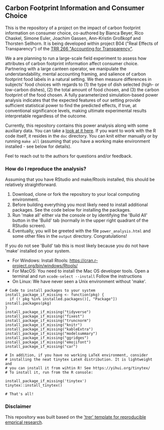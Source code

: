 ## Carbon Footprint Information and Consumer Choice

This is the repository of a project on the impact of carbon footprint information on consumer choice, co-authored by Bianca Beyer, Rico Chaskel, Simone Euler, Joachim Gassen, Ann-Kristin Großkopf and Thorsten Sellhorn. It is being developed within project B04 ("Real Effects of Transparency") of the [TRR 266 "Accounting for Transparency"](https://www.accounting-for-transparency.de).

We a are planning to run a large-scale field experiment to assess how attributes of carbon footprint information affect consumer choice. Partnering with a large canteen operator, we manipulate the understandability, mental accounting framing, and salience of carbon footprint food labels in a natural setting. We then measure differences in subjects' food choices with regards to (1) the type of dish selected (high- or low-carbon dishes), (2) the total amount of food chosen, and (3) the carbon footprint of the food chosen. A fully parameterized simulation-based power analysis indicates that the expected features of our setting provide sufficient statistical power to find the predicted effects, if true, at conventional significance levels, making ultimate experimental results interpretable regardless of the outcome.

Currently, this repository contains this power analysis along with some auxiliary data. You can take a [look at it here](https://trr266.de/carbonfood/power_analysis.html). If you want to work with the R code itself, it resides in the `doc` directory. You can knit either manually or by running `make all` (assuming that you have a working make environment installed - see below for details).

Feel to reach out to the authors for questions and/or feedback.


### How do I reproduce the analysis?

Assuming that you have RStudio and make/Rtools installed, this should be relatively straightforward.

1. Download, clone or fork the repository to your local computing environment.
2. Before building everything you most likely need to install additional packages. See the code below for installing the packages.
3. Run 'make all' either via the console or by identifying the 'Build All' button in the 'Build' tab (normally in the upper right quadrant of the RStudio screen). 
4. Eventually, you will be greeted with the file `power_analysis.html` and some other files in the `output` directory. Congratulations! 

If you do not see 'Build' tab this is most likely because you do not have 'make' installed on your system. 
  - For Windows: Install Rtools: https://cran.r-project.org/bin/windows/Rtools/
  - For MacOS: You need to install the Mac OS developer tools. Open a terminal and run `xcode-select --install` Follow the instructions
  - On Linux: We have never seen a Unix environment without 'make'. 

```
# Code to install packages to your system
install_package_if_missing <- function(pkg) {
  if (! pkg %in% installed.packages()[, "Package"]) install.packages(pkg)
}
install_package_if_missing("tidyverse")
install_package_if_missing("fixest")
install_package_if_missing("truncnorm")
install_package_if_missing("knitr")
install_package_if_missing("kableExtra")
install_package_if_missing("modelsummary")
install_package_if_missing("ggridges")
install_package_if_missing("emojifont")
install_package_if_missing("car")

# In addition, if you have no working LaTeX environment, consider
# installing the neat tinytex LateX distribution. It is lightweight and
# you can install it from wihtin R! See https://yihui.org/tinytex/
# To install it, run from the R console:

install_package_if_missing('tinytex')
tinytex::install_tinytex()

# That's all!
```


### Disclaimer

This repository was built based on the ['trer' template for reproducible emprical research](https://github.com/trr266/trer).
